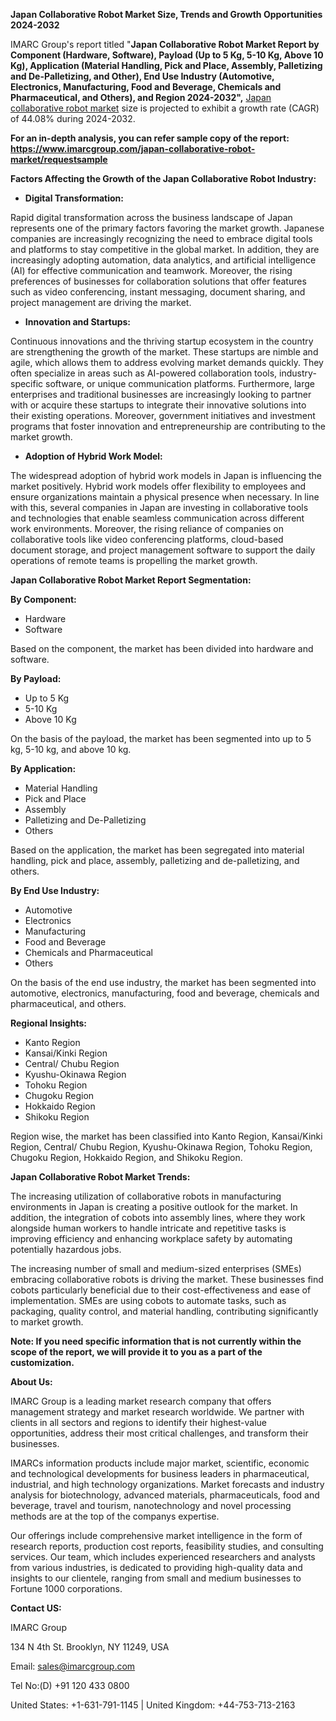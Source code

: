 ﻿**Japan Collaborative Robot Market Size, Trends and Growth Opportunities 2024-2032**

IMARC Group's report titled "**Japan Collaborative Robot Market Report by Component (Hardware, Software), Payload (Up to 5 Kg, 5-10 Kg, Above 10 Kg), Application (Material Handling, Pick and Place, Assembly, Palletizing and De-Palletizing, and Other), End Use Industry (Automotive, Electronics, Manufacturing, Food and Beverage, Chemicals and Pharmaceutical, and Others), and Region 2024-2032",** [Japan collaborative robot market](https://www.imarcgroup.com/japan-collaborative-robot-market) size is projected to exhibit a growth rate (CAGR) of 44.08% during 2024-2032.

**For an in-depth analysis, you can refer sample copy of the report: <https://www.imarcgroup.com/japan-collaborative-robot-market/requestsample>**

**Factors Affecting the Growth of the Japan Collaborative Robot Industry:**

- **Digital Transformation:**

Rapid digital transformation across the business landscape of Japan represents one of the primary factors favoring the market growth. Japanese companies are increasingly recognizing the need to embrace digital tools and platforms to stay competitive in the global market. In addition, they are increasingly adopting automation, data analytics, and artificial intelligence (AI) for effective communication and teamwork. Moreover, the rising preferences of businesses for collaboration solutions that offer features such as video conferencing, instant messaging, document sharing, and project management are driving the market.

- **Innovation and Startups:**

Continuous innovations and the thriving startup ecosystem in the country are strengthening the growth of the market. These startups are nimble and agile, which allows them to address evolving market demands quickly. They often specialize in areas such as AI-powered collaboration tools, industry-specific software, or unique communication platforms. Furthermore, large enterprises and traditional businesses are increasingly looking to partner with or acquire these startups to integrate their innovative solutions into their existing operations. Moreover, government initiatives and investment programs that foster innovation and entrepreneurship are contributing to the market growth.

- **Adoption of Hybrid Work Model:**

The widespread adoption of hybrid work models in Japan is influencing the market positively. Hybrid work models offer flexibility to employees and ensure organizations maintain a physical presence when necessary. In line with this, several companies in Japan are investing in collaborative tools and technologies that enable seamless communication across different work environments. Moreover, the rising reliance of companies on collaborative tools like video conferencing platforms, cloud-based document storage, and project management software to support the daily operations of remote teams is propelling the market growth.

**Japan Collaborative Robot Market Report Segmentation:**

**By Component:**

- Hardware
- Software

Based on the component, the market has been divided into hardware and software.

**By Payload:**

- Up to 5 Kg
- 5-10 Kg
- Above 10 Kg

On the basis of the payload, the market has been segmented into up to 5 kg, 5-10 kg, and above 10 kg.

**By Application:**

- Material Handling
- Pick and Place
- Assembly
- Palletizing and De-Palletizing
- Others

Based on the application, the market has been segregated into material handling, pick and place, assembly, palletizing and de-palletizing, and others.

**By End Use Industry:**

- Automotive
- Electronics
- Manufacturing
- Food and Beverage
- Chemicals and Pharmaceutical
- Others

On the basis of the end use industry, the market has been segmented into automotive, electronics, manufacturing, food and beverage, chemicals and pharmaceutical, and others.

**Regional Insights:**

- Kanto Region
- Kansai/Kinki Region
- Central/ Chubu Region
- Kyushu-Okinawa Region
- Tohoku Region
- Chugoku Region
- Hokkaido Region
- Shikoku Region

Region wise, the market has been classified into Kanto Region, Kansai/Kinki Region, Central/ Chubu Region, Kyushu-Okinawa Region, Tohoku Region, Chugoku Region, Hokkaido Region, and Shikoku Region.

**Japan Collaborative Robot Market Trends:**

The increasing utilization of collaborative robots in manufacturing environments in Japan is creating a positive outlook for the market. In addition, the integration of cobots into assembly lines, where they work alongside human workers to handle intricate and repetitive tasks is improving efficiency and enhancing workplace safety by automating potentially hazardous jobs.

The increasing number of small and medium-sized enterprises (SMEs) embracing collaborative robots is driving the market. These businesses find cobots particularly beneficial due to their cost-effectiveness and ease of implementation. SMEs are using cobots to automate tasks, such as packaging, quality control, and material handling, contributing significantly to market growth.

**Note: If you need specific information that is not currently within the scope of the report, we will provide it to you as a part of the customization.**

**About Us:**

IMARC Group is a leading market research company that offers management strategy and market research worldwide. We partner with clients in all sectors and regions to identify their highest-value opportunities, address their most critical challenges, and transform their businesses.

IMARCs information products include major market, scientific, economic and technological developments for business leaders in pharmaceutical, industrial, and high technology organizations. Market forecasts and industry analysis for biotechnology, advanced materials, pharmaceuticals, food and beverage, travel and tourism, nanotechnology and novel processing methods are at the top of the companys expertise.

Our offerings include comprehensive market intelligence in the form of research reports, production cost reports, feasibility studies, and consulting services. Our team, which includes experienced researchers and analysts from various industries, is dedicated to providing high-quality data and insights to our clientele, ranging from small and medium businesses to Fortune 1000 corporations.

**Contact US:**

IMARC Group

134 N 4th St. Brooklyn, NY 11249, USA

Email: sales@imarcgroup.com

Tel No:(D) +91 120 433 0800

United States: +1-631-791-1145 | United Kingdom: +44-753-713-2163
